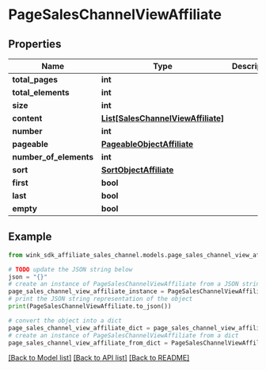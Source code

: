 # PageSalesChannelViewAffiliate


## Properties

Name | Type | Description | Notes
------------ | ------------- | ------------- | -------------
**total_pages** | **int** |  | [optional] 
**total_elements** | **int** |  | [optional] 
**size** | **int** |  | [optional] 
**content** | [**List[SalesChannelViewAffiliate]**](SalesChannelViewAffiliate.md) |  | [optional] 
**number** | **int** |  | [optional] 
**pageable** | [**PageableObjectAffiliate**](PageableObjectAffiliate.md) |  | [optional] 
**number_of_elements** | **int** |  | [optional] 
**sort** | [**SortObjectAffiliate**](SortObjectAffiliate.md) |  | [optional] 
**first** | **bool** |  | [optional] 
**last** | **bool** |  | [optional] 
**empty** | **bool** |  | [optional] 

## Example

```python
from wink_sdk_affiliate_sales_channel.models.page_sales_channel_view_affiliate import PageSalesChannelViewAffiliate

# TODO update the JSON string below
json = "{}"
# create an instance of PageSalesChannelViewAffiliate from a JSON string
page_sales_channel_view_affiliate_instance = PageSalesChannelViewAffiliate.from_json(json)
# print the JSON string representation of the object
print(PageSalesChannelViewAffiliate.to_json())

# convert the object into a dict
page_sales_channel_view_affiliate_dict = page_sales_channel_view_affiliate_instance.to_dict()
# create an instance of PageSalesChannelViewAffiliate from a dict
page_sales_channel_view_affiliate_from_dict = PageSalesChannelViewAffiliate.from_dict(page_sales_channel_view_affiliate_dict)
```
[[Back to Model list]](../README.md#documentation-for-models) [[Back to API list]](../README.md#documentation-for-api-endpoints) [[Back to README]](../README.md)


